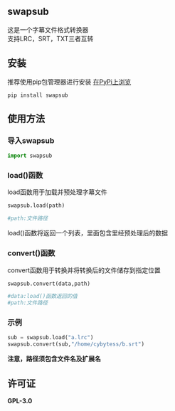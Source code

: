 ## swapsub
这是一个字幕文件格式转换器  
支持LRC，SRT，TXT三者互转  

## 安装
推荐使用pip包管理器进行安装  [在PyPi上浏览](https://pypi.org/project/swapsub/) 
```
pip install swapsub
```  

## 使用方法

### 导入swapsub
```python
import swapsub
```  

### load()函数 
load函数用于加载并预处理字幕文件  
```python
swapsub.load(path)

#path:文件路径 
```  
load()函数将返回一个列表，里面包含里经预处理后的数据  

### convert()函数 
convert函数用于转换并将转换后的文件储存到指定位置  
```python
swapsub.convert(data,path)

#data:load()函数返回的值  
#path:文件路径
```  
 
### 示例
```python
sub = swapsub.load("a.lrc")  
swapsub.convert(sub,"/home/cybytess/b.srt")
```

**注意，路径须包含文件名及扩展名**  

## 许可证  
**GPL-3.0**
